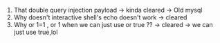 1) That double query injection payload -> kinda cleared -> Old mysql
2) Why doesn't  interactive shell's echo doesn't work -> cleared
3) Why or 1=1 , or 1 when we can just use or true ?? -> cleared -> we can just use true,lol